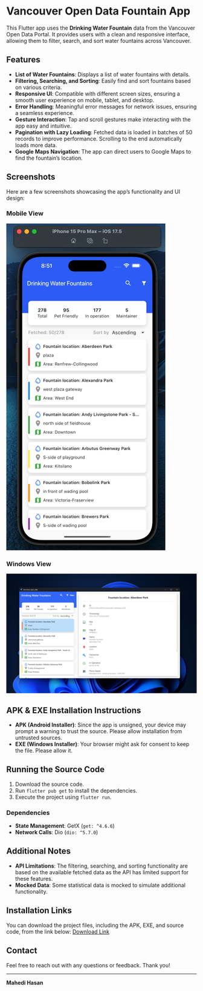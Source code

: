 # Vancouver Open Data Fountain App

This Flutter app uses the **Drinking Water Fountain** data from the Vancouver Open Data Portal. It provides users with a clean and responsive interface, allowing them to filter, search, and sort water fountains across Vancouver.

## Features
- **List of Water Fountains**: Displays a list of water fountains with details.
- **Filtering, Searching, and Sorting**: Easily find and sort fountains based on various criteria.
- **Responsive UI**: Compatible with different screen sizes, ensuring a smooth user experience on mobile, tablet, and desktop.
- **Error Handling**: Meaningful error messages for network issues, ensuring a seamless experience.
- **Gesture Interaction**: Tap and scroll gestures make interacting with the app easy and intuitive.
- **Pagination with Lazy Loading**: Fetched data is loaded in batches of 50 records to improve performance. Scrolling to the end automatically loads more data.
- **Google Maps Navigation**: The app can direct users to Google Maps to find the fountain’s location.

## Screenshots
Here are a few screenshots showcasing the app’s functionality and UI design:

### Mobile View
![Mobile View](assets/screenshots/mobile_preview.png)

### Windows View
![Windows View](assets/screenshots/windows_preview.png)


## APK & EXE Installation Instructions
- **APK (Android Installer)**: Since the app is unsigned, your device may prompt a warning to trust the source. Please allow installation from untrusted sources.
- **EXE (Windows Installer)**: Your browser might ask for consent to keep the file. Please allow it.

## Running the Source Code
1. Download the source code.
2. Run `flutter pub get` to install the dependencies.
3. Execute the project using `flutter run`.

### Dependencies
- **State Management**: GetX (`get: ^4.6.6`)
- **Network Calls**: Dio (`dio: ^5.7.0`)

## Additional Notes
- **API Limitations**: The filtering, searching, and sorting functionality are based on the available fetched data as the API has limited support for these features.
- **Mocked Data**: Some statistical data is mocked to simulate additional functionality.

## Installation Links
You can download the project files, including the APK, EXE, and source code, from the link below:
[Download Link](https://github.com/mhutshow/city_of_vacnouver_open_data/tree/main/installers)

## Contact
Feel free to reach out with any questions or feedback. Thank you!

---

**Mahedi Hasan**
